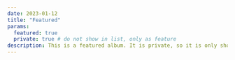 ```yaml
---
date: 2023-01-12
title: "Featured"
params:
  featured: true
  private: true # do not show in list, only as feature
description: This is a featured album. It is private, so it is only shown on the homepage.
---
```

